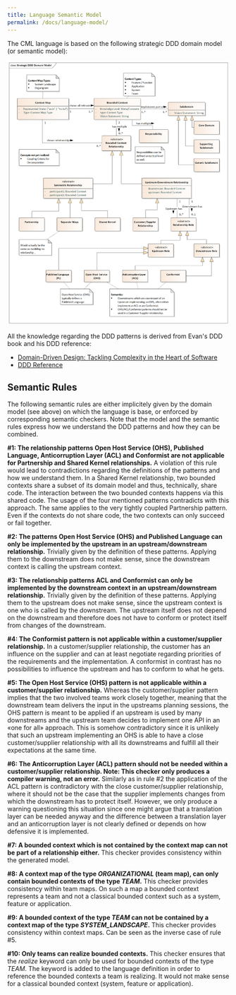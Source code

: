 ```yaml
---
title: Language Semantic Model
permalink: /docs/language-model/
---
```


The CML language is based on the following strategic DDD domain model (or semantic model):

<a href="/img/Strategic_DDD_Domain_Model.png"><img src="/img/Strategic_DDD_Domain_Model.png" alt="CML Language Semantic Model" width="700px"></a>

All the knowledge regarding the DDD patterns is derived from Evan's DDD book and his DDD reference:

 * [Domain-Driven Design: Tackling Complexity in the Heart of Software](https://www.amazon.com/Domain-Driven-Design-Tackling-Complexity-Software/dp/0321125215)
 * [DDD Reference](http://domainlanguage.com/wp-content/uploads/2016/05/DDD_Reference_2015-03.pdf)

## Semantic Rules
The following semantic rules are either implicitely given by the domain model (see above) on which the language is base, or enforced by corresponding semantic checkers. Note that the model and the semantic rules express how we understand the DDD patterns and how they can be combined.

**\#1: The relationship patterns Open Host Service (OHS), Published Language, Anticorruption Layer (ACL) and Conformist are not applicable for Partnership and Shared Kernel relationships.**
A violation of this rule would lead to contradictions regarding the definitions of the patterns and how we understand them. In a Shared Kernel relationship, two bounded contexts share a subset of its domain model and thus, technically, share code. The interaction between the two bounded contexts happens via this shared code. The usage of the four mentioned patterns contradicts with this approach. The same applies to the very tightly coupled Partnership pattern. Even if the contexts do not share code, the two contexts can only succeed or fail together.

**\#2: The patterns Open Host Service (OHS) and Published Language can only be implemented by the upstream in an upstream/downstream relationship.**
Trivially given by the definition of these patterns. Applying them to the downstream does not make sense, since the downstream context is calling the upstream context.

**\#3: The relationship patterns ACL and Conformist can only be implemented by the downstream context in an upstream/downstream relationship.**
Trivially given by the definition of these patterns. Applying them to the upstream does not make sense, since the upstream context is one who is called by the downstream. The upstream itself does not depend on the downstream and therefore does not have to conform or protect itself from changes of the downstream.

**\#4: The Conformist pattern is not applicable within a customer/supplier relationship.**
In a customer/supplier relationship, the customer has an influence on the supplier and can at least negotiate regarding priorities of the requirements and the implementation. A conformist in contrast has no possibilities to influence the upstream and has to conform to what he gets.

**\#5: The Open Host Service (OHS) pattern is not applicable within a customer/supplier relationship.**
Whereas the customer/supplier pattern implies that the two involved teams work closely together, meaning that the downstream team delivers the input in the upstreams planning sessions, the OHS pattern is meant to be applied if an upstream is used by many downstreams and the upstream team decides to implement one API in an «one for all» approach. This is somehow contradictory since it is unlikely that such an upstream implementing an OHS is able to have a close customer/supplier relationship with all its downstreams and fulfill all their expectations at the same time.

**\#6: The Anticorruption Layer (ACL) pattern should not be needed within a customer/supplier relationship. Note: This checker only produces a compiler warning, not an error.**
Similarly as in rule \#2 the application of the ACL pattern is contradictory with the close customer/supplier relationship, where it should not be the case that the supplier implements changes from which the downstream has to protect itself. However, we only produce a warning questioning this situation since one might argue that a translation layer can be needed anyway and the difference between a translation layer and an anticorruption layer is not clearly defined or depends on how defensive it is implemented.

**\#7: A bounded context which is not contained by the context map can not be part of a relationship either.**
This checker provides consistency within the generated model.

**\#8: A context map of the type *ORGANIZATIONAL* (team map), can only contain bounded contexts of the type *TEAM*.**
This checker provides consistency within team maps. On such a map a bounded context represents a team and not a classical bounded context such as a system, feature or application.

**\#9: A bounded context of the type *TEAM* can not be contained by a context map of the type *SYSTEM\_LANDSCAPE*.**
This checker provides consistency within context maps. Can be seen as the inverse case of rule \#5.

**\#10: Only teams can realize bounded contexts.**
This checker ensures that the *realize* keyword can only be used for bounded contexts of the type *TEAM*. The keyword is added to the language definition in order to reference the bounded contexts a team is realizing. It would not make sense for a classical bounded context (system, feature or application).
